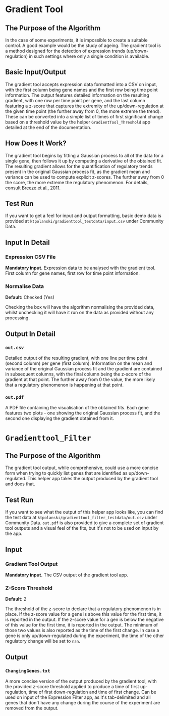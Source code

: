 # Gradient Tool

## The Purpose of the Algorithm

In the case of some experiments, it is impossible to create a suitable control. A good example would be the study of ageing. The gradient tool is a method designed for the detection of expression trends (up/down-regulation) in such settings where only a single condition is available.

## Basic Input/Output

The gradient tool accepts expression data formatted into a CSV on input, with the first column being gene names and the first row being time point information. The output features detailed information on the resulting gradient, with one row per time point per gene, and the last column featuring a z-score that captures the extremity of the up/down-regulation at the given time point (the further away from 0, the more extreme the trend). These can be converted into a simple list of times of first significant change based on a threshold value by the helper `GradientTool_Threshold` app detailed at the end of the documentation.

## How Does It Work?

The gradient tool begins by fitting a Gaussian process to all of the data for a single gene, then follows it up by computing a derivative of the obtained fit. The resulting gradient allows for the quantification of regulatory trends present in the original Gaussian process fit, as the gradient mean and variance can be used to compute explicit z-scores. The further away from 0 the score, the more extreme the regulatory phenomenon. For details, consult [Breeze et al., 2011][breeze2011].

## Test Run

If you want to get a feel for input and output formatting, basic demo data is provided at `ktpolanski/gradienttool_testdata/input.csv` under Community Data.

## Input In Detail

### Expression CSV File

**Mandatory input.** Expression data to be analysed with the gradient tool. First column for gene names, first row for time point information.

### Normalise Data

**Default:** Checked (Yes)

Checking the box will have the algorithm normalising the provided data, whilst unchecking it will have it run on the data as provided without any processing.

## Output In Detail

### `out.csv`

Detailed output of the resulting gradient, with one line per time point (second column) per gene (first column). Information on the mean and variance of the original Gaussian process fit and the gradient are contained in subsequent columns, with the final column being the z-score of the gradient at that point. The further away from 0 the value, the more likely that a regulatory phenomenon is happening at that point.

### `out.pdf`

A PDF file containing the visualisation of the obtained fits. Each gene features two plots - one showing the original Gaussian process fit, and the second one displaying the gradient obtained from it.



# `Gradienttool_Filter`

## The Purpose of the Algorithm

The gradient tool output, while comprehensive, could use a more concise form when trying to quickly list genes that are identified as up/down-regulated. This helper app takes the output produced by the gradient tool and does that.

## Test Run

If you want to see what the output of this helper app looks like, you can find the test data at `ktpolanski/gradienttool_filter_testdata/out.csv` under Community Data. `out.pdf` is also provided to give a complete set of gradient tool outputs and a visual feel of the fits, but it's not to be used on input by the app.

## Input

### Gradient Tool Output

**Mandatory input.** The CSV output of the gradient tool app.

### Z-Score Threshold

**Default:** 2

The threshold of the z-score to declare that a regulatory phenomenon is in place. If the z-score value for a gene is above this value for the first time, it is reported in the output. If the z-score value for a gen is below the negative of this value for the first time, it is reported in the output. The minimum of those two values is also reported as the time of the first change. In case a gene is only up/down-regulated during the experiment, the time of the other regulatory change will be set to `nan`.

## Output

### `ChangingGenes.txt`

A more concise version of the output produced by the gradient tool, with the provided z-score threshold applied to produce a time of first up-regulation, time of first down-regulation and time of first change. Can be used on input of the Expression Filter app, as it's tab-delimited and all genes that don't have any change during the course of the experiment are removed from the output.

[breeze2011]: http://www.plantcell.org/content/23/3/873.full